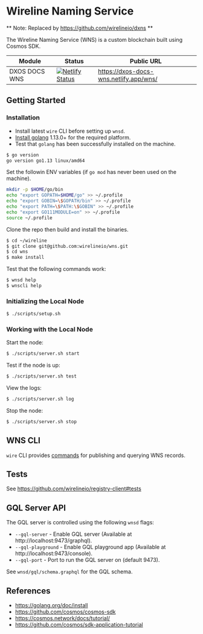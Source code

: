 # Wireline Naming Service


** Note: Replaced by https://github.com/wirelineio/dxns **

The Wireline Naming Service (WNS) is a custom blockchain built using Cosmos SDK.

| Module   | Status | Public URL |
| -------- | ------ | ---------- |
| DXOS DOCS WNS | [![Netlify Status](https://api.netlify.com/api/v1/badges/6bbab0ad-84ad-4d77-a575-420940dc55af/deploy-status)](https://app.netlify.com/sites/dxos-docs-wns/deploys) | https://dxos-docs-wns.netlify.app/wns/ |

## Getting Started

### Installation

* Install latest `wire` CLI before setting up `wnsd`.
* [Install golang](https://golang.org/doc/install) 1.13.0+ for the required platform.
* Test that `golang` has been successfully installed on the machine.

```bash
$ go version
go version go1.13 linux/amd64
```

Set the followin ENV variables (if `go mod` has never been used on the machine).

```bash
mkdir -p $HOME/go/bin
echo "export GOPATH=$HOME/go" >> ~/.profile
echo "export GOBIN=\$GOPATH/bin" >> ~/.profile
echo "export PATH=\$PATH:\$GOBIN" >> ~/.profile
echo "export GO111MODULE=on" >> ~/.profile
source ~/.profile
```

Clone the repo then build and install the binaries.

```bash
$ cd ~/wireline
$ git clone git@github.com:wirelineio/wns.git
$ cd wns
$ make install
```

Test that the following commands work:

```bash
$ wnsd help
$ wnscli help
```

### Initializing the Local Node

```bash
$ ./scripts/setup.sh
```

### Working with the Local Node

Start the node:

```bash
$ ./scripts/server.sh start
```

Test if the node is up:

```bash
$ ./scripts/server.sh test
```

View the logs:

```bash
$ ./scripts/server.sh log
```

Stop the node:

```bash
$ ./scripts/server.sh stop
```


## WNS CLI

`wire` CLI provides [commands](https://github.com/wirelineio/incubator/blob/master/dxos/wns-cli/README.md) for publishing and querying WNS records.

## Tests

See https://github.com/wirelineio/registry-client#tests


## GQL Server API

The GQL server is controlled using the following `wnsd` flags:

* `--gql-server` - Enable GQL server (Available at http://localhost:9473/graphql).
* `--gql-playground` - Enable GQL playground app (Available at http://localhost:9473/console).
* `--gql-port` - Port to run the GQL server on (default 9473).

See `wnsd/gql/schema.graphql` for the GQL schema.


## References

* https://golang.org/doc/install
* https://github.com/cosmos/cosmos-sdk
* https://cosmos.network/docs/tutorial/
* https://github.com/cosmos/sdk-application-tutorial
